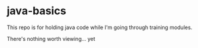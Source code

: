 # java-basics

This repo is for holding java code while I'm going through training modules.

There's nothing worth viewing... yet
